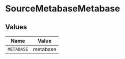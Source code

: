 # SourceMetabaseMetabase


## Values

| Name       | Value      |
| ---------- | ---------- |
| `METABASE` | metabase   |